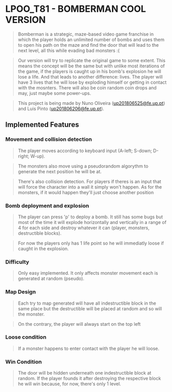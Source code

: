 # LPOO_T81 - BOMBERMAN COOL VERSION

>Bomberman is a strategic, maze-based video game franchise in which the player holds an unlimited number of bombs and uses them to open his path on the maze and find the door that will lead to the next level, all this while evading bad monsters :(

>Our version will try to replicate the original game to some extent. This means the concept will be the same but with unlike most iterations of the game, if the players is caught up in his bomb's explosion he will lose a life. And that leads to another difference: lives. The player will have 3 lives that he will lose by exploding himself or getting in contact with the mosnters. There will also be coin random coin drops and may, just maybe some power-ups.

>This project is being made by Nuno Oliveira (up201806525@fe.up.pt) and Luis Pinto (up201806206@fe.up.pt).

## Implemented Features

### Movement and collision detection
>The player moves according to keyboard input (A-left; S-down; D-right; W-up).

>The monsters also move using a pseudorandom algorythm to generate the next position he will be at.

>There's also collision detection. For players if theres is an input that will force the character into a wall it simply won't happen. As for the monsters, if it would happen they'll just choose another position

### Bomb deployment and explosion
>The player can press 'p' to deploy a bomb. It still has some bugs but most of the time it will explode horizontally and vertically in a range of 4 for each side and destroy whatever it can (player, monsters, destructible blocks).

>For now the players only has 1 life point so he will immediatly loose if caught in the explosion.

### Difficulty
>Only easy implemented. It only affects monster movement each is generated at random (pseudo).

### Map Design
>Each try to map generated will have all indestructible block in the same place but the destructible will be placed at random and so will the monster.

>On the contrary, the player will always start on the top left

### Loose condition
>If a monster happens to enter contact with the player he will loose.

### Win Condition
>The door will be hidden underneath one indestructible block at random. If the player founds it after destroying the respective block he will win because, for now, there's only 1 level.

